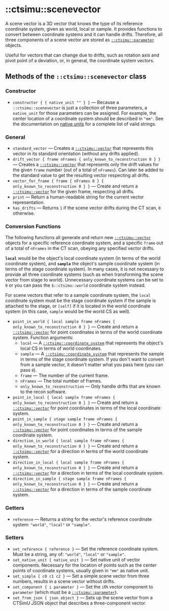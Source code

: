 # ::ctsimu::scenevector
A scene vector is a 3D vector that knows the type of its reference coordinate system, given as world, local or sample. It provides functions to convert between coordinate systems and it can handle drifts. Therefore, all three components of a scene vector are stored as [`::ctsimu::parameter`](parameter.md) objects.

Useful for vectors that can change due to drifts, such as rotation axis and pivot point of a deviation, or, in general, the coordinate system vectors.

## Methods of the `::ctsimu::scenevector` class

### Constructor

* `constructor { { native_unit "" } }` — Because a `::ctsimu::scenevector` is just a collection of three parameters, a `native_unit` for those parameters can be assigned. For example, the center location of a coordinate system should be described in `"mm"`. See the documentation on [native units](native_units.md) for a complete list of valid strings.

### General

* `standard_vector` — Creates a [`::ctsimu::vector`](vector.md) that represents this vector in its standard orientation (without any drifts applied).
* `drift_vector { frame nFrames { only_known_to_reconstruction 0 } }` — Creates a [`::ctsimu::vector`](vector.md) that represents only the drift values for the given `frame` number (out of a total of `nFrames`). Can later be added to the standard value to get the resulting vector respecting all drifts.
* `vector_for_frame { frame { nFrames 0 } { only_known_to_reconstruction 0 } }` — Create and return a [`::ctsimu::vector`](vector.md) for the given frame, respecting all drifts.
* `print` — Return a human-readable string for the current vector representation.
* `has_drifts` — Returns `1` if the scene vector drifts during the CT scan, `0` otherwise.

### Conversion Functions

The following functions all generate and return new [`::ctsimu::vector`](vector.md) objects for a specific reference coordinate system, and a specific `frame` out of a total of `nFrames` in the CT scan, obeying any specified vector drifts.

**`local`** would be the object's local coordinate system (in terms of the world coordinate system), and **`sample`** the object's sample coordinate system (in terms of the stage coordinate system). In many cases, it is not necessary to provide all three coordinate systems (such as when transforming the scene vector from stage to world). Unnecessary coordinate systems can be set to `0` or you can pass the `$::ctsimu::world` coordinate system instead.

For scene vectors that refer to a sample coordinate system, the `local` coordinate system must be the stage coordinate system if the sample is attached to the stage, or `[self]` if it is located in the world coordinate system (in this case, `sample` would be the world CS as well).

* `point_in_world { local sample frame nFrames { only_known_to_reconstruction 0 } }` — Create and return a [`::ctsimu::vector`](vector.md) for point coordinates in terms of the world coordinate system. Function arguments:
	- `local` — A [`::ctsimu::coordinate_system`](coordinate_system.md) that represents the object's local CS in terms of world coordinates.
	- `sample` — A [`::ctsimu::coordinate_system`](coordinate_system.md) that represents the sample in terms of the stage coordinate system. If you don't want to convert from a sample vector, it doesn't matter what you pass here (you can pass `0`).
	- `frame` — The number of the current frame.
	- `nFrames` — The total number of frames.
	- `only_known_to_reconstruction` — Only handle drifts that are known to the recon software.
* `point_in_local { local sample frame nFrames { only_known_to_reconstruction 0 } }` — Create and return a [`::ctsimu::vector`](vector.md) for point coordinates in terms of the local coordinate system.
* `point_in_sample { stage sample frame nFrames { only_known_to_reconstruction 0 } }` — Create and return a [`::ctsimu::vector`](vector.md) for point coordinates in terms of the sample coordinate system.
* `direction_in_world { local sample frame nFrames { only_known_to_reconstruction 0 } }` — Create and return a [`::ctsimu::vector`](vector.md) for a direction in terms of the world coordinate system.
* `direction_in_local { local sample frame nFrames { only_known_to_reconstruction 0 } }` — Create and return a [`::ctsimu::vector`](vector.md) for a direction in terms of the local coordinate system.
* `direction_in_sample { stage sample frame nFrames { only_known_to_reconstruction 0 } }` — Create and return a [`::ctsimu::vector`](vector.md) for a direction in terms of the sample coordinate system.

### Getters

* `reference` — Returns a string for the vector's reference coordinate system: `"world"`, `"local"` or `"sample"`.

### Setters

* `set_reference { reference }` — Set the reference coordinate system. Must be a string, any of: `"world"`, `"local"` or `"sample"`.
* `set_native_unit { native_unit }` — Set native unit of vector components. Necessary for the location of points such as the center points of coordinate systems, usually given in `"mm"` as native unit.
* `set_simple { c0 c1 c2 }` — Set a simple scene vector from three numbers, results in a scene vector without drifts.
* `set_component { i parameter }` — Set the `i`th vector component to `parameter` (which must be a [`::ctsimu::parameter`](parameter.md)).
* `set_from_json { json_object }` — Sets up the scene vector from a CTSimU JSON object that describes a three-component vector.
